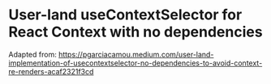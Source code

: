 # User-land useContextSelector for React Context with no dependencies

Adapted from:
https://pgarciacamou.medium.com/user-land-implementation-of-usecontextselector-no-dependencies-to-avoid-context-re-renders-acaf2321f3cd